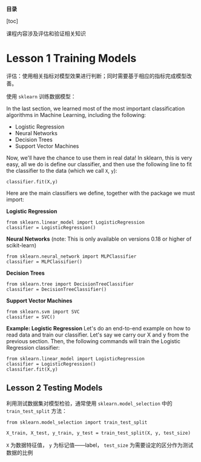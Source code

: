 **目录**

[toc]

课程内容涉及评估和验证相关知识

# Lesson 1 Training Models
评估：使用相关指标对模型效果进行判断；同时需要基于相应的指标完成模型改善。

使用 `sklearn` 训练数据模型：

In the last section, we learned most of the most important classification algorithms in Machine Learning, including the following:

* Logistic Regression
* Neural Networks
* Decision Trees
* Support Vector Machines

Now, we'll have the chance to use them in real data! In sklearn, this is very easy, all we do is define our classifier, and then use the following line to fit the classifier to the data (which we call `X`, `y`):

```
classifier.fit(X,y)
```

Here are the main classifiers we define, together with the package we must import:

**Logistic Regression**

```
from sklearn.linear_model import LogisticRegression
classifier = LogisticRegression()
```

**Neural Networks**
(note: This is only available on versions 0.18 or higher of scikit-learn)

```
from sklearn.neural_network import MLPClassifier
classifier = MLPClassifier()
```

**Decision Trees**

```
from sklearn.tree import DecisionTreeClassifier
classifier = DecisionTreeClassifier()
```

**Support Vector Machines**

```
from sklearn.svm import SVC
classifier = SVC()
```

**Example: Logistic Regression**
Let's do an end-to-end example on how to read data and train our classifier. Let's say we carry our X and y from the previous section. Then, the following commands will train the Logistic Regression classifier:

```
from sklearn.linear_model import LogisticRegression
classifier = LogisticRegression()
classifier.fit(X,y)
```

## Lesson 2 Testing Models
利用测试数据集对模型检验，通常使用 `sklearn.model_selection` 中的 `train_test_split` 方法：

```
from sklearn.model_selection import train_test_split

X_train, X_test, y_train, y_test = train_test_split(X, y, test_size)
```

`X` 为数据特征值， `y` 为标记值——label， `test_size` 为需要设定的区分作为测试数据的比例

